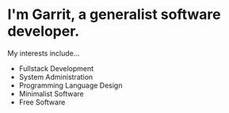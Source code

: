 # I'm Garrit, a generalist software developer.

My interests include...

* Fullstack Development
* System Administration
* Programming Language Design
* Minimalist Software
* Free Software
